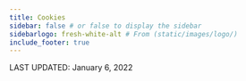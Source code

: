 ```yaml
---
title: Cookies
sidebar: false # or false to display the sidebar
sidebarlogo: fresh-white-alt # From (static/images/logo/)
include_footer: true
---
```


LAST UPDATED: January 6, 2022
